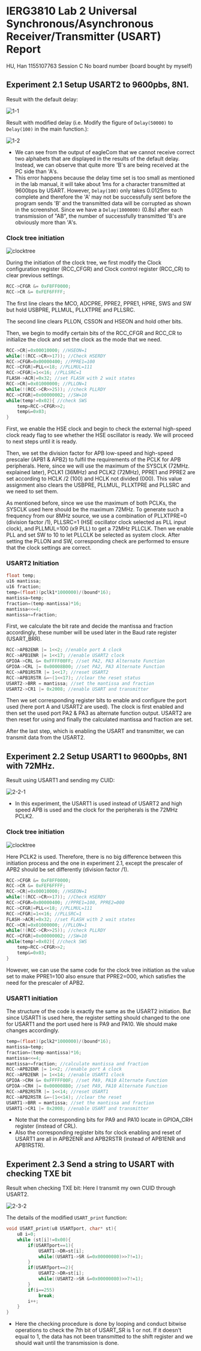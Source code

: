 # IERG3810 Lab 2 Universal Synchronous/Asynchronous Receiver/Transmitter (USART) Report

HU, Han 1155107763 Session C No board number (board bought by myself) 

## Experiment 2.1 Setup USART2 to 9600pbs, 8N1.

Result with the default delay:

![1-1](E:\IERG3810\Embbed-system\lab-2\screenshot\2-1-1.PNG)

Result with modified delay (i.e. Modify the figure of `Delay(50000)` to `Delay(100)` in the main function.):

![1-2](E:\IERG3810\Embbed-system\lab-2\screenshot\2-1-2.PNG)

* We can see from the output of eagleCom that we cannot receive correct two alphabets that are displayed in the results of the default delay. Instead, we can observe that quite more 'B's are being received at the PC side than 'A's.
* This error happens because the delay time set is too small as mentioned in the lab manual, it will take about 1ms for a character transmitted at 9600bps by USART. However, `Delay(100)` only takes 0.0125ms to complete and therefore the 'A' may not be successfully sent before the program sends 'B' and the transmitted data will be corrupted as shown in the screenshot. Since we have a `Delay(1000000)` (0.8s) after each transmission of "AB", the number of successfully transmitted 'B's are obviously more than 'A's. 

### Clock tree initiation

![clocktree](E:\IERG3810\Embbed-system\lab-2\screenshot\clocktree.PNG)

During the initiation of the clock tree, we first modify the Clock configuration register (RCC_CFGR) and Clock         control register (RCC_CR) to clear previous settings.

```c
RCC->CFGR &= 0xF8FF0000;
RCC->CR &= 0xFEF6FFFF;
```

The first line clears the MCO, ADCPRE, PPRE2, PPRE1, HPRE, SWS and SW but hold USBPRE, PLLMUL, PLLXTPRE and PLLSRC.

The second line clears PLLON, CSSON and HSEON and hold other bits.

Then, we begin to modify certain bits of the RCC_CFGR and RCC_CR to initialize the clock and set the clock as the mode that we need.

```c
RCC->CR|=0x00010000; //HSEON=1
while(!(RCC->CR>>17)); //Check HSERDY
RCC->CFGR=0x00000400; //PPRE1=100
RCC->CFGR|=PLL<<18; //PLLMUL=111
RCC->CFGR|=1<<16; //PLLSRC=1
FLASH->ACR|=0x32; //set FLASH with 2 wait states
RCC->CR|=0x01000000; //PLLON=1
while(!(RCC->CR>>25)); //check PLLRDY
RCC->CFGR|=0x00000002; //SW=10
while(temp!=0x02){ //check SWS
	temp=RCC->CFGR>>2;
	temp&=0x03;
}
```

First, we enable the HSE clock and begin to check the external high-speed clock ready flag to see whether the HSE oscillator is ready. We will proceed to next steps until it is ready.

Then, we set the division factor for APB low-speed and high-speed prescaler (APB1 & APB2) to fulfil the requirements of the PCLK for APB peripherals. Here, since we will use the maximum of the SYSCLK (72MHz. explained later), PCLK1 (36MHz) and PCLK2 (72MHz), PPRE1 and PPRE2 are set according to HCLK /2 (100) and HCLK not divided (000). This value assignment also clears the USBPRE, PLLMUL, PLLXTPRE and PLLSRC and we need to set them.

As mentioned before, since we use the maximum of both PCLKs, the SYSCLK used here should be the maximum 72MHz. To generate such a frequency from our 8MHz source, we use a combination of PLLXTPRE=0 (division factor /1), PLLSRC=1 (HSE oscillator clock selected as PLL input clock), and PLLMUL=100 (x9 PLL) to get a 72MHz PLLCLK. Then we enable PLL and set SW to 10 to let PLLCLK be selected as system clock. After setting the PLLON and SW, corresponding check are performed to ensure that the clock settings are correct.

### USART2 Initiation

```c
float temp;
u16 mantissa;
u16 fraction;
temp=(float)(pclk1*1000000)/(bound*16);
mantissa=temp;
fraction=(temp-mantissa)*16;
mantissa<<=4;
mantissa+=fraction;
```

First, we calculate the bit rate and decide the mantissa and fraction accordingly, these number will be used later in the Baud rate register (USART_BRR).

```c
RCC->APB2ENR |= 1<<2; //enable port A clock
RCC->APB1ENR |= 1<<17; //enable USART2 clock
GPIOA->CRL &= 0xFFFF00FF; //set PA2, PA3 Alternate Function
GPIOA->CRL |= 0x00008B00; //set PA2, PA3 Alternate Function
RCC->APB1RSTR |= 1<<17; //reset USART2
RCC->APB1RSTR &=~(1<<17); //clear the reset status
USART2->BRR = mantissa; //set the mantissa and fraction
USART2->CR1 |= 0x2008; //enable USART and transmitter
```

Then we set corresponding register bits to enable and configure the port used (here port A and USART2 are used). The clock is first enabled and then set the used port PA2 & PA3 as alternate function output. USART2 are then reset for using and finally the calculated mantissa and fraction are set. 

After the last step, which is enabling the USART and transmitter, we can transmit data from the USART2.

## Experiment 2.2 Setup USART1 to 9600pbs, 8N1 with 72MHz.

Result using USART1 and sending my CUID:

![2-2-1](E:\IERG3810\Embbed-system\lab-2\screenshot\2-2-1.PNG)

* In this experiment, the USART1 is used instead of USART2 and high speed APB is used and the clock for the peripherals is the 72MHz PCLK2.

### Clock tree initiation

![clocktree](E:\IERG3810\Embbed-system\lab-2\screenshot\clocktree.PNG)

Here PCLK2 is used. Therefore, there is no big difference between this initiation process and the one in experiment 2.1, except the prescaler of APB2 should be set differently (division factor /1).

```c
RCC->CFGR &= 0xF8FF0000;
RCC->CR &= 0xFEF6FFFF;
RCC->CR|=0x00010000; //HSEON=1
while(!(RCC->CR>>17)); //Check HSERDY
RCC->CFGR=0x00000400; //PPRE1=100, PPRE2=000
RCC->CFGR|=PLL<<18; //PLLMUL=111
RCC->CFGR|=1<<16; //PLLSRC=1
FLASH->ACR|=0x32; //set FLASH with 2 wait states
RCC->CR|=0x01000000; //PLLON=1
while(!(RCC->CR>>25)); //check PLLRDY
RCC->CFGR|=0x00000002; //SW=10
while(temp!=0x02){ //check SWS
	temp=RCC->CFGR>>2;
	temp&=0x03;
}
```

However, we can use the same code for the clock tree initiation as the value set to make PPRE1=100 also ensure that PPRE2=000, which satisfies the need for the prescaler of APB2.

### USART1 initiation

The structure of the code is exactly the same as the USART2 initiation. But since USART1 is used here, the register setting should changed to the one for USART1 and the port used here is PA9 and PA10. We should make changes accordingly.

```c
temp=(float)(pclk2*1000000)/(bound*16);
mantissa=temp;
fraction=(temp-mantissa)*16;
mantissa<<=4;
mantissa+=fraction; //calculate mantissa and fraction
RCC->APB2ENR |= 1<<2; //enable port A clock
RCC->APB2ENR |= 1<<14; //enable USART1 clock
GPIOA->CRH &= 0xFFFFF00F; //set PA9, PA10 Alternate Function 
GPIOA->CRH |= 0x000008B0; //set PA9, PA10 Alternate Function 
RCC->APB2RSTR |= 1<<14; //reset USART1
RCC->APB2RSTR &=~(1<<14); //clear the reset
USART1->BRR = mantissa; //set the mantissa and fraction
USART1->CR1 |= 0x2008; //enable USART and transmitter
```

* Note that the corresponding bits for PA9 and PA10 locate in GPIOA_CRH register (instead of CRL).
* Also the corresponding register bits for clock enabling and reset of USART1 are all in APB2ENR and APB2RSTR (instead of APB1ENR and APB1RSTR).

## Experiment 2.3 Send a string to USART with checking TXE bit

Result when checking TXE bit: Here I transmit my own CUID through USART2.

![2-3-2](E:\IERG3810\Embbed-system\lab-2\screenshot\2-3-2.PNG)

The details of the modified `USART_print` function:

```c
void USART_print(u8 USARTport, char* st){
    u8 i=0;
    while (st[i]!=0x00){
        if(USARTport==1){
            USART1->DR=st[i];
			while((USART1->SR &=0x00000080)>>7!=1);
		}
        if(USARTport==2){
            USART2->DR=st[i];
			while((USART2->SR &=0x00000080)>>7!=1);
		}
        if(i==255) 
            break;
        i++;
    }
}
```

* Here the checking procedure is done by looping and conduct bitwise operations to check the 7th bit of USART_SR is 1 or not. If it doesn't equal to 1, the data has not been transmitted to the shift register and we should wait until the transmission is done.

